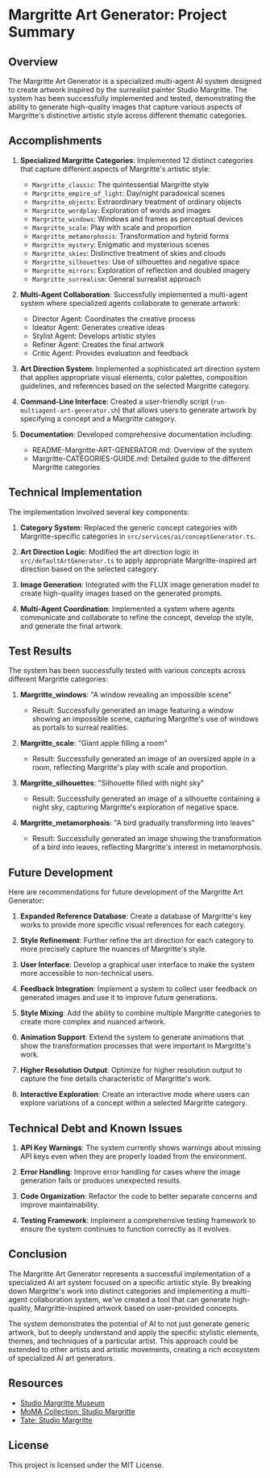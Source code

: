 # Margritte Art Generator: Project Summary

## Overview

The Margritte Art Generator is a specialized multi-agent AI system designed to create artwork inspired by the surrealist painter Studio Margritte. The system has been successfully implemented and tested, demonstrating the ability to generate high-quality images that capture various aspects of Margritte's distinctive artistic style across different thematic categories.

## Accomplishments

1. **Specialized Margritte Categories**: Implemented 12 distinct categories that capture different aspects of Margritte's artistic style:
   - `Margritte_classic`: The quintessential Margritte style
   - `Margritte_empire_of_light`: Day/night paradoxical scenes
   - `Margritte_objects`: Extraordinary treatment of ordinary objects
   - `Margritte_wordplay`: Exploration of words and images
   - `Margritte_windows`: Windows and frames as perceptual devices
   - `Margritte_scale`: Play with scale and proportion
   - `Margritte_metamorphosis`: Transformation and hybrid forms
   - `Margritte_mystery`: Enigmatic and mysterious scenes
   - `Margritte_skies`: Distinctive treatment of skies and clouds
   - `Margritte_silhouettes`: Use of silhouettes and negative space
   - `Margritte_mirrors`: Exploration of reflection and doubled imagery
   - `Margritte_surrealism`: General surrealist approach

2. **Multi-Agent Collaboration**: Successfully implemented a multi-agent system where specialized agents collaborate to generate artwork:
   - Director Agent: Coordinates the creative process
   - Ideator Agent: Generates creative ideas
   - Stylist Agent: Develops artistic styles
   - Refiner Agent: Creates the final artwork
   - Critic Agent: Provides evaluation and feedback

3. **Art Direction System**: Implemented a sophisticated art direction system that applies appropriate visual elements, color palettes, composition guidelines, and references based on the selected Margritte category.

4. **Command-Line Interface**: Created a user-friendly script (`run-multiagent-art-generator.sh`) that allows users to generate artwork by specifying a concept and a Margritte category.

5. **Documentation**: Developed comprehensive documentation including:
   - README-Margritte-ART-GENERATOR.md: Overview of the system
   - Margritte-CATEGORIES-GUIDE.md: Detailed guide to the different Margritte categories

## Technical Implementation

The implementation involved several key components:

1. **Category System**: Replaced the generic concept categories with Margritte-specific categories in `src/services/ai/conceptGenerator.ts`.

2. **Art Direction Logic**: Modified the art direction logic in `src/defaultArtGenerator.ts` to apply appropriate Margritte-inspired art direction based on the selected category.

3. **Image Generation**: Integrated with the FLUX image generation model to create high-quality images based on the generated prompts.

4. **Multi-Agent Coordination**: Implemented a system where agents communicate and collaborate to refine the concept, develop the style, and generate the final artwork.

## Test Results

The system has been successfully tested with various concepts across different Margritte categories:

1. **Margritte_windows**: "A window revealing an impossible scene"
   - Result: Successfully generated an image featuring a window showing an impossible scene, capturing Margritte's use of windows as portals to surreal realities.

2. **Margritte_scale**: "Giant apple filling a room"
   - Result: Successfully generated an image of an oversized apple in a room, reflecting Margritte's play with scale and proportion.

3. **Margritte_silhouettes**: "Silhouette filled with night sky"
   - Result: Successfully generated an image of a silhouette containing a night sky, capturing Margritte's exploration of negative space.

4. **Margritte_metamorphosis**: "A bird gradually transforming into leaves"
   - Result: Successfully generated an image showing the transformation of a bird into leaves, reflecting Margritte's interest in metamorphosis.

## Future Development

Here are recommendations for future development of the Margritte Art Generator:

1. **Expanded Reference Database**: Create a database of Margritte's key works to provide more specific visual references for each category.

2. **Style Refinement**: Further refine the art direction for each category to more precisely capture the nuances of Margritte's style.

3. **User Interface**: Develop a graphical user interface to make the system more accessible to non-technical users.

4. **Feedback Integration**: Implement a system to collect user feedback on generated images and use it to improve future generations.

5. **Style Mixing**: Add the ability to combine multiple Margritte categories to create more complex and nuanced artwork.

6. **Animation Support**: Extend the system to generate animations that show the transformation processes that were important in Margritte's work.

7. **Higher Resolution Output**: Optimize for higher resolution output to capture the fine details characteristic of Margritte's work.

8. **Interactive Exploration**: Create an interactive mode where users can explore variations of a concept within a selected Margritte category.

## Technical Debt and Known Issues

1. **API Key Warnings**: The system currently shows warnings about missing API keys even when they are properly loaded from the environment.

2. **Error Handling**: Improve error handling for cases where the image generation fails or produces unexpected results.

3. **Code Organization**: Refactor the code to better separate concerns and improve maintainability.

4. **Testing Framework**: Implement a comprehensive testing framework to ensure the system continues to function correctly as it evolves.

## Conclusion

The Margritte Art Generator represents a successful implementation of a specialized AI art system focused on a specific artistic style. By breaking down Margritte's work into distinct categories and implementing a multi-agent collaboration system, we've created a tool that can generate high-quality, Margritte-inspired artwork based on user-provided concepts.

The system demonstrates the potential of AI to not just generate generic artwork, but to deeply understand and apply the specific stylistic elements, themes, and techniques of a particular artist. This approach could be extended to other artists and artistic movements, creating a rich ecosystem of specialized AI art generators.

## Resources

- [Studio Margritte Museum](https://www.musee-Margritte-museum.be)
- [MoMA Collection: Studio Margritte](https://www.moma.org/artists/3692)
- [Tate: Studio Margritte](https://www.tate.org.uk/art/artists/rene-Margritte-1553)

## License

This project is licensed under the MIT License. 
